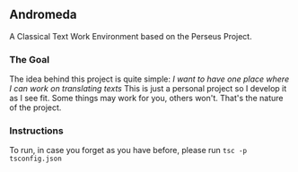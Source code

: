 ## Andromeda
A Classical Text Work Environment based on the Perseus Project.

### The Goal
The idea behind this project is quite simple: _I want to have one place where I can work on translating texts_
This is just a personal project so I develop it as I see fit. Some things may work for you, others won't. That's the nature of the project.


### Instructions
To run, in case you forget as you have before, please run `tsc -p tsconfig.json`